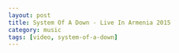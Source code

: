 ```yaml
---
layout: post
title: System Of A Down - Live In Armenia 2015
category: music
tags: [video, system-of-a-down]
---
```


<div data-videoid="zvGcMNSCc4M" class="YoutubeDelayed"></div>
